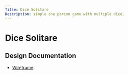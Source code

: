 ```yaml
---
Title: Dice Solitare
Description: simple one person game with multiple dice.
---
```


# Dice Solitare

## Design Documentation

* [Wireframe](wireframe.md)
